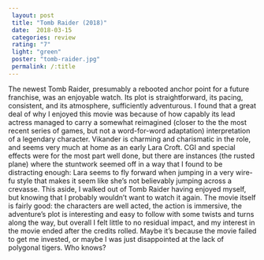 ```yaml
---
 layout: post
 title: "Tomb Raider (2018)"
 date:  2018-03-15
 categories: review
 rating: "7"
 light: "green"
 poster: "tomb-raider.jpg"
 permalink: /:title
---
```



The newest Tomb Raider, presumably a rebooted anchor point for a future franchise, was an enjoyable watch. Its plot is straightforward, its pacing, consistent, and its atmosphere, sufficiently adventurous. I found that a great deal of why I enjoyed this movie was because of how capably its lead actress managed to carry a somewhat reimagined (closer to the the most recent series of games, but not a word-for-word adaptation) interpretation of a legendary character. Vikander is charming and charismatic in the role, and seems very much at home as an early Lara Croft. CGI and special effects were for the most part well done, but there are instances (the rusted plane) where the stuntwork seemed off in a way that I found to be distracting enough: Lara seems to fly forward when jumping in a very wire-fu style that makes it seem like she’s not believably jumping across a crevasse. This aside, I walked out of Tomb Raider having enjoyed myself, but knowing that I probably wouldn’t want to watch it again. The movie itself is fairly good: the characters are well acted, the action is immersive, the adventure’s plot is interesting and easy to follow with some twists and turns along the way, but overall I felt little to no residual impact, and my interest in the movie ended after the credits rolled. Maybe it’s because the movie failed to get me invested, or maybe I was just disappointed at the lack of polygonal tigers. Who knows?
